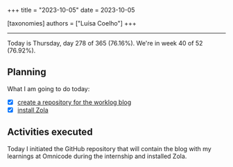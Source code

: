 +++
title = "2023-10-05"
date = 2023-10-05

[taxonomies]
authors = ["Luísa Coelho"]
+++

---

Today is Thursday, day 278 of 365 (76.16%). We're in week 40 of 52 (76.92%). 

## Planning

What I am going to do today: 

- [x] [create a repository for the worklog blog](https://github.com/OmnicodeSolutions/blog)
- [x] [install Zola](https://github.com/orgs/OmnicodeSolutions/projects/3?pane=issue&itemId=40652167)

## Activities executed

Today I initiated the GitHub repository that will contain the blog with my learnings at Omnicode during the internship and installed Zola.